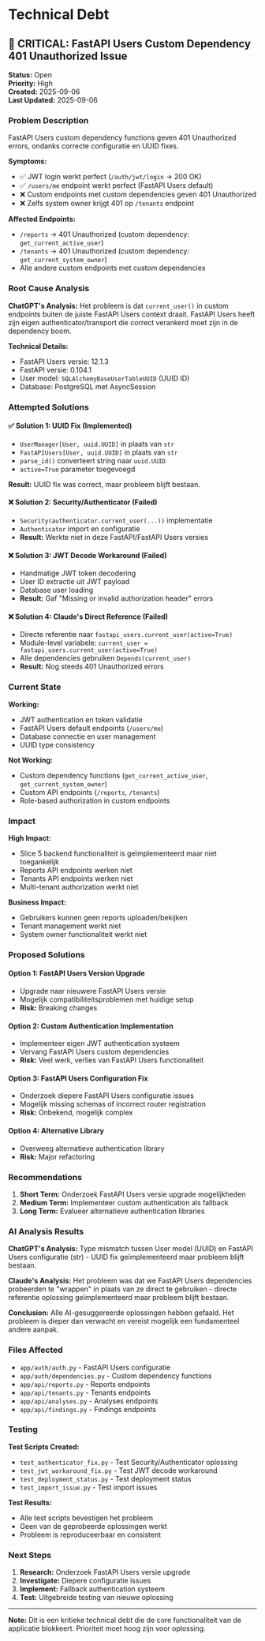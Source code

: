 # Technical Debt

## 🔴 **CRITICAL: FastAPI Users Custom Dependency 401 Unauthorized Issue**

**Status:** Open  
**Priority:** High  
**Created:** 2025-09-06  
**Last Updated:** 2025-09-06  

### **Problem Description**

FastAPI Users custom dependency functions geven 401 Unauthorized errors, ondanks correcte configuratie en UUID fixes.

**Symptoms:**
- ✅ JWT login werkt perfect (`/auth/jwt/login` → 200 OK)
- ✅ `/users/me` endpoint werkt perfect (FastAPI Users default)
- ❌ Custom endpoints met custom dependencies geven 401 Unauthorized
- ❌ Zelfs system owner krijgt 401 op `/tenants` endpoint

**Affected Endpoints:**
- `/reports` → 401 Unauthorized (custom dependency: `get_current_active_user`)
- `/tenants` → 401 Unauthorized (custom dependency: `get_current_system_owner`)
- Alle andere custom endpoints met custom dependencies

### **Root Cause Analysis**

**ChatGPT's Analysis:**
Het probleem is dat `current_user()` in custom endpoints buiten de juiste FastAPI Users context draait. FastAPI Users heeft zijn eigen authenticator/transport die correct verankerd moet zijn in de dependency boom.

**Technical Details:**
- FastAPI Users versie: 12.1.3
- FastAPI versie: 0.104.1
- User model: `SQLAlchemyBaseUserTableUUID` (UUID ID)
- Database: PostgreSQL met AsyncSession

### **Attempted Solutions**

#### ✅ **Solution 1: UUID Fix (Implemented)**
- `UserManager[User, uuid.UUID]` in plaats van `str`
- `FastAPIUsers[User, uuid.UUID]` in plaats van `str`
- `parse_id()` converteert string naar `uuid.UUID`
- `active=True` parameter toegevoegd

**Result:** UUID fix was correct, maar probleem blijft bestaan.

#### ❌ **Solution 2: Security/Authenticator (Failed)**
- `Security(authenticator.current_user(...))` implementatie
- `Authenticator` import en configuratie
- **Result:** Werkte niet in deze FastAPI/FastAPI Users versies

#### ❌ **Solution 3: JWT Decode Workaround (Failed)**
- Handmatige JWT token decodering
- User ID extractie uit JWT payload
- Database user loading
- **Result:** Gaf "Missing or invalid authorization header" errors

#### ❌ **Solution 4: Claude's Direct Reference (Failed)**
- Directe referentie naar `fastapi_users.current_user(active=True)`
- Module-level variabele: `current_user = fastapi_users.current_user(active=True)`
- Alle dependencies gebruiken `Depends(current_user)`
- **Result:** Nog steeds 401 Unauthorized errors

### **Current State**

**Working:**
- JWT authentication en token validatie
- FastAPI Users default endpoints (`/users/me`)
- Database connectie en user management
- UUID type consistency

**Not Working:**
- Custom dependency functions (`get_current_active_user`, `get_current_system_owner`)
- Custom API endpoints (`/reports`, `/tenants`)
- Role-based authorization in custom endpoints

### **Impact**

**High Impact:**
- Slice 5 backend functionaliteit is geïmplementeerd maar niet toegankelijk
- Reports API endpoints werken niet
- Tenants API endpoints werken niet
- Multi-tenant authorization werkt niet

**Business Impact:**
- Gebruikers kunnen geen reports uploaden/bekijken
- Tenant management werkt niet
- System owner functionaliteit werkt niet

### **Proposed Solutions**

#### **Option 1: FastAPI Users Version Upgrade**
- Upgrade naar nieuwere FastAPI Users versie
- Mogelijk compatibiliteitsproblemen met huidige setup
- **Risk:** Breaking changes

#### **Option 2: Custom Authentication Implementation**
- Implementeer eigen JWT authentication systeem
- Vervang FastAPI Users custom dependencies
- **Risk:** Veel werk, verlies van FastAPI Users functionaliteit

#### **Option 3: FastAPI Users Configuration Fix**
- Onderzoek diepere FastAPI Users configuratie issues
- Mogelijk missing schemas of incorrect router registration
- **Risk:** Onbekend, mogelijk complex

#### **Option 4: Alternative Library**
- Overweeg alternatieve authentication library
- **Risk:** Major refactoring

### **Recommendations**

1. **Short Term:** Onderzoek FastAPI Users versie upgrade mogelijkheden
2. **Medium Term:** Implementeer custom authentication als fallback
3. **Long Term:** Evalueer alternatieve authentication libraries

### **AI Analysis Results**

**ChatGPT's Analysis:** Type mismatch tussen User model (UUID) en FastAPI Users configuratie (str) - UUID fix geïmplementeerd maar probleem blijft bestaan.

**Claude's Analysis:** Het probleem was dat we FastAPI Users dependencies probeerden te "wrappen" in plaats van ze direct te gebruiken - directe referentie oplossing geïmplementeerd maar probleem blijft bestaan.

**Conclusion:** Alle AI-gesuggereerde oplossingen hebben gefaald. Het probleem is dieper dan verwacht en vereist mogelijk een fundamenteel andere aanpak.

### **Files Affected**

- `app/auth/auth.py` - FastAPI Users configuratie
- `app/auth/dependencies.py` - Custom dependency functions
- `app/api/reports.py` - Reports endpoints
- `app/api/tenants.py` - Tenants endpoints
- `app/api/analyses.py` - Analyses endpoints
- `app/api/findings.py` - Findings endpoints

### **Testing**

**Test Scripts Created:**
- `test_authenticator_fix.py` - Test Security/Authenticator oplossing
- `test_jwt_workaround_fix.py` - Test JWT decode workaround
- `test_deployment_status.py` - Test deployment status
- `test_import_issue.py` - Test import issues

**Test Results:**
- Alle test scripts bevestigen het probleem
- Geen van de geprobeerde oplossingen werkt
- Probleem is reproduceerbaar en consistent

### **Next Steps**

1. **Research:** Onderzoek FastAPI Users versie upgrade
2. **Investigate:** Diepere configuratie issues
3. **Implement:** Fallback authentication systeem
4. **Test:** Uitgebreide testing van nieuwe oplossing

---

**Note:** Dit is een kritieke technical debt die de core functionaliteit van de applicatie blokkeert. Prioriteit moet hoog zijn voor oplossing.
